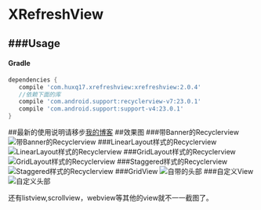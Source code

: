 ﻿# XRefreshView

###Usage
----

#### Gradle

```groovy
dependencies {
   compile 'com.huxq17.xrefreshview:xrefreshview:2.0.4'
   //依赖下面的库
   compile 'com.android.support:recyclerview-v7:23.0.1'
   compile 'com.android.support:support-v4:23.0.1'
}
```

##最新的使用说明请移步[我的博客](http://blog.csdn.net/footballclub/article/details/46982115 "description")
##效果图
###带Banner的Recyclerview
![带Banner的Recyclerview](http://img.my.csdn.net/uploads/201602/15/1455502311_5774.gif)
###LinearLayout样式的Recyclerview
![LinearLayout样式的Recyclerview](http://img.my.csdn.net/uploads/201602/03/1454495499_9614.gif) 
###GridLayout样式的Recyclerview
![GridLayout样式的Recyclerview](http://img.my.csdn.net/uploads/201602/03/1454495517_6621.gif) 
###Staggered样式的Recyclerview
![Staggered样式的Recyclerview](http://img.my.csdn.net/uploads/201602/03/1454495499_9854.gif)
###GridView
![自带的头部](http://img.my.csdn.net/uploads/201508/25/1440465457_8215.gif)
###自定义View
![自定义头部](http://img.my.csdn.net/uploads/201508/25/1440465306_9400.gif) 

还有listview,scrollview，webview等其他的view就不一一截图了。



